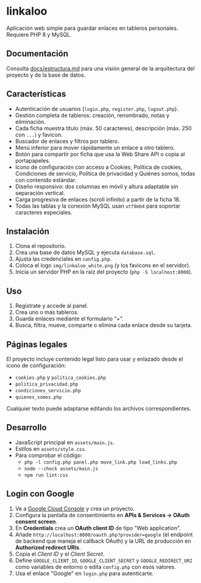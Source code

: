 # linkaloo

Aplicación web simple para guardar enlaces en tableros personales. Requiere PHP 8 y MySQL.

## Documentación

Consulta [docs/estructura.md](docs/estructura.md) para una visión general de la arquitectura del proyecto y de la base de datos.

## Características

- Autenticación de usuarios (`login.php`, `register.php`, `logout.php`).
- Gestión completa de tableros: creación, renombrado, notas y eliminación.
- Cada ficha muestra título (máx. 50 caracteres), descripción (máx. 250 con `...`) y favicon.
- Buscador de enlaces y filtros por tablero.
- Menú inferior para mover rápidamente un enlace a otro tablero.
- Botón para compartir por ficha que usa la Web Share API o copia al portapapeles.
- Icono de configuración con acceso a Cookies, Política de cookies, Condiciones de servicio, Política de privacidad y Quiénes somos, todas con contenido estándar.
- Diseño responsivo: dos columnas en móvil y altura adaptable sin separación vertical.
- Carga progresiva de enlaces (scroll infinito) a partir de la ficha 18.
- Todas las tablas y la conexión MySQL usan `utf8mb4` para soportar caracteres especiales.

## Instalación

1. Clona el repositorio.
2. Crea una base de datos MySQL y ejecuta `database.sql`.
3. Ajusta las credenciales en `config.php`.
4. Coloca el logo `img/linkaloo_white.png` (y los favicons en el servidor).
5. Inicia un servidor PHP en la raíz del proyecto (`php -S localhost:8000`).

## Uso

1. Regístrate y accede al panel.
2. Crea uno o más tableros.
3. Guarda enlaces mediante el formulario “+”.
4. Busca, filtra, mueve, comparte o elimina cada enlace desde su tarjeta.

## Páginas legales

El proyecto incluye contenido legal listo para usar y enlazado desde el icono de configuración:

- `cookies.php` y `politica_cookies.php`
- `politica_privacidad.php`
- `condiciones_servicio.php`
- `quienes_somos.php`

Cualquier texto puede adaptarse editando los archivos correspondientes.

## Desarrollo

- JavaScript principal en `assets/main.js`.
- Estilos en `assets/style.css`.
- Para comprobar el código:
  - `php -l config.php panel.php move_link.php load_links.php`
  - `node --check assets/main.js`
  - `npm run lint:css`


## Login con Google

1. Ve a [Google Cloud Console](https://console.cloud.google.com/) y crea un proyecto.
2. Configura la pantalla de consentimiento en **APIs & Services → OAuth consent screen**.
3. En **Credentials** crea un **OAuth client ID** de tipo "Web application".
4. Añade `http://localhost:8000/oauth.php?provider=google` (el endpoint de backend que maneja el callback OAuth) y la URL de producción en **Authorized redirect URIs**.
5. Copia el *Client ID* y el *Client Secret*.
6. Define `GOOGLE_CLIENT_ID`, `GOOGLE_CLIENT_SECRET` y `GOOGLE_REDIRECT_URI` como variables de entorno o edita `config.php` con esos valores.
7. Usa el enlace "Google" en `login.php` para autenticarte.

